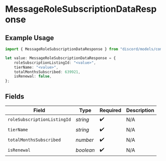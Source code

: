 # MessageRoleSubscriptionDataResponse

## Example Usage

```typescript
import { MessageRoleSubscriptionDataResponse } from "discord/models/components";

let value: MessageRoleSubscriptionDataResponse = {
    roleSubscriptionListingId: "<value>",
    tierName: "<value>",
    totalMonthsSubscribed: 639921,
    isRenewal: false,
};
```

## Fields

| Field                       | Type                        | Required                    | Description                 |
| --------------------------- | --------------------------- | --------------------------- | --------------------------- |
| `roleSubscriptionListingId` | *string*                    | :heavy_check_mark:          | N/A                         |
| `tierName`                  | *string*                    | :heavy_check_mark:          | N/A                         |
| `totalMonthsSubscribed`     | *number*                    | :heavy_check_mark:          | N/A                         |
| `isRenewal`                 | *boolean*                   | :heavy_check_mark:          | N/A                         |